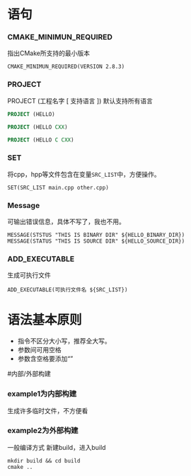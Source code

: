 # 语句
### CMAKE_MINIMUN_REQUIRED
指出CMake所支持的最小版本
```
CMAKE_MINIMUN_REQUIRED(VERSION 2.8.3)
```
### PROJECT
PROJECT (工程名字 [ 支持语言 ])  默认支持所有语言


```cmake
PROJECT (HELLO)

PROJECT (HELLO CXX)

PROJECT (HELLO C CXX)
```

### SET
将cpp，hpp等文件包含在变量`SRC_LIST`中，方便操作。
```
SET(SRC_LIST main.cpp other.cpp)
```

### Message
可输出错误信息，具体不写了，我也不用。
```
MESSAGE(STSTUS "THIS IS BINARY DIR" ${HELLO_BINARY_DIR})
MESSAGE(STATUS "THIS IS SOURCE DIR" ${HELLO_SOURCE_DIR})
```
### ADD_EXECUTABLE
生成可执行文件
```
ADD_EXECUTABLE(可执行文件名 ${SRC_LIST})
```
# 语法基本原则
- 指令不区分大小写，推荐全大写。
- 参数间可用空格
- 参数含空格要添加“”

#内部/外部构建
### example1为内部构建
生成许多临时文件，不方便看
### example2为外部构建
一般编译方式
新建build，进入build
```
mkdir build && cd build
cmake ..
```
